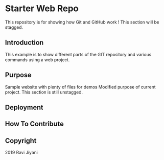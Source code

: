 # Starter Web Repo

This repository is for showing how Git and GitHub work !
This section will be stagged.

## Introduction
This example is to show different parts of the GIT repository and various commands using a web project.

## Purpose

Sample website with plenty of files for demos
Modified purpose of current project.
This section is still unstagged.

## Deployment	

## How To Contribute

## Copyright 

2019 Ravi Jiyani